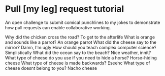 # Pull [my leg] request tutorial
An open challenge to submit comical punchlines to my jokes to demonstrate how pull requests can enable collaborative working. 

Why did the chicken cross the road? 
To get to the afterlife
What is orange and sounds like a parrot? 
An orange parrot
What did the cheese say to the mirror? 
Damn, I'm ugly
How should you teach complex computer science? 
Simplistically
What did the ocean say to the beach?
Nice weather, innit?
What type of cheese do you use if you need to hide a horse?
Horse-hiding cheese
What type of cheese is made backwards?
Eseehc
What type of cheese doesnt belong to you?
Nacho cheese
